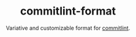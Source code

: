 <div align="center">
  
# commitlint-format

Variative and customizable format for [commitlint](https://commitlint.js.org/).

</div>
